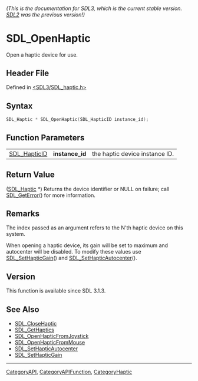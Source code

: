 ###### (This is the documentation for SDL3, which is the current stable version. [SDL2](https://wiki.libsdl.org/SDL2/) was the previous version!)
# SDL_OpenHaptic

Open a haptic device for use.

## Header File

Defined in [<SDL3/SDL_haptic.h>](https://github.com/libsdl-org/SDL/blob/main/include/SDL3/SDL_haptic.h)

## Syntax

```c
SDL_Haptic * SDL_OpenHaptic(SDL_HapticID instance_id);
```

## Function Parameters

|                              |                 |                                |
| ---------------------------- | --------------- | ------------------------------ |
| [SDL_HapticID](SDL_HapticID) | **instance_id** | the haptic device instance ID. |

## Return Value

([SDL_Haptic](SDL_Haptic) *) Returns the device identifier or NULL on
failure; call [SDL_GetError](SDL_GetError)() for more information.

## Remarks

The index passed as an argument refers to the N'th haptic device on this
system.

When opening a haptic device, its gain will be set to maximum and
autocenter will be disabled. To modify these values use
[SDL_SetHapticGain](SDL_SetHapticGain)() and
[SDL_SetHapticAutocenter](SDL_SetHapticAutocenter)().

## Version

This function is available since SDL 3.1.3.

## See Also

- [SDL_CloseHaptic](SDL_CloseHaptic)
- [SDL_GetHaptics](SDL_GetHaptics)
- [SDL_OpenHapticFromJoystick](SDL_OpenHapticFromJoystick)
- [SDL_OpenHapticFromMouse](SDL_OpenHapticFromMouse)
- [SDL_SetHapticAutocenter](SDL_SetHapticAutocenter)
- [SDL_SetHapticGain](SDL_SetHapticGain)

----
[CategoryAPI](CategoryAPI), [CategoryAPIFunction](CategoryAPIFunction), [CategoryHaptic](CategoryHaptic)

